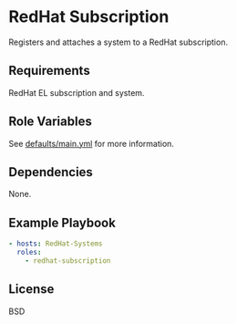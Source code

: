 RedHat Subscription
=========

Registers and attaches a system to a RedHat subscription.

Requirements
------------

RedHat EL subscription and system.

Role Variables
--------------

See [defaults/main.yml](redhat-subscription/defaults/main.yml) for more information.

Dependencies
------------

None.

Example Playbook
----------------

```yml
- hosts: RedHat-Systems
  roles:
    - redhat-subscription
```

License
-------

BSD
